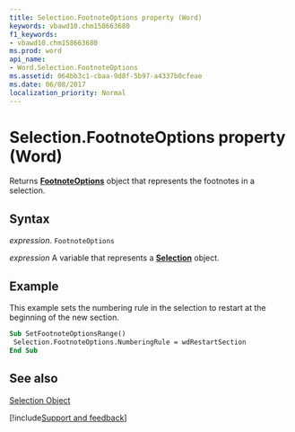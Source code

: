 ```yaml
---
title: Selection.FootnoteOptions property (Word)
keywords: vbawd10.chm158663680
f1_keywords:
- vbawd10.chm158663680
ms.prod: word
api_name:
- Word.Selection.FootnoteOptions
ms.assetid: 064bb3c1-cbaa-9d8f-5b97-a4337b0cfeae
ms.date: 06/08/2017
localization_priority: Normal
---
```



# Selection.FootnoteOptions property (Word)

Returns  **[FootnoteOptions](Word.FootnoteOptions.md)** object that represents the footnotes in a selection.


## Syntax

_expression_. `FootnoteOptions`

_expression_ A variable that represents a **[Selection](Word.Selection.md)** object.


## Example

This example sets the numbering rule in the selection to restart at the beginning of the new section.


```vb
Sub SetFootnoteOptionsRange() 
 Selection.FootnoteOptions.NumberingRule = wdRestartSection 
End Sub
```


## See also


[Selection Object](Word.Selection.md)

[!include[Support and feedback](~/includes/feedback-boilerplate.md)]